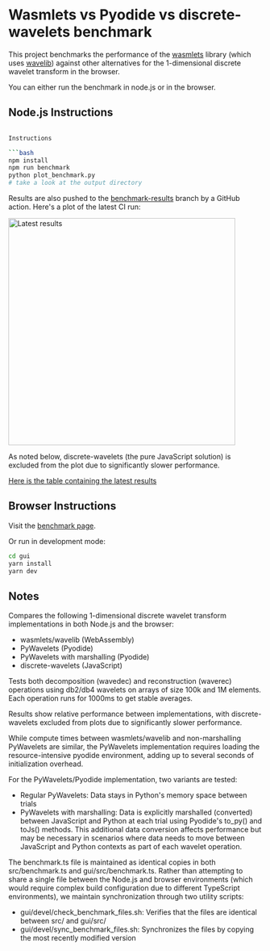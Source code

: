 # Wasmlets vs Pyodide vs discrete-wavelets benchmark

This project benchmarks the performance of the [wasmlets](https://github.com/flatironinstitute/wasmlets) library (which uses [wavelib](https://github.com/rafat/wavelib)) against other alternatives for the 1-dimensional discrete wavelet transform in the browser.

You can either run the benchmark in node.js or in the browser.

## Node.js Instructions

```bash

Instructions

```bash
npm install
npm run benchmark
python plot_benchmark.py
# take a look at the output directory
```

Results are also pushed to the [benchmark-results](https://github.com/magland/wasmlets-benchmark/tree/benchmark-results) branch by a GitHub action. Here's a plot of the latest CI run:

<img alt="Latest results" src="https://raw.githubusercontent.com/magland/wasmlets-benchmark/refs/heads/benchmark-results/benchmark-results/benchmark.png" width=450 />

As noted below, discrete-wavelets (the pure JavaScript solution) is excluded from the plot due to significantly slower performance.

[Here is the table containing the latest results](https://github.com/magland/wasmlets-benchmark/blob/benchmark-results/benchmark-results/benchmark.md)

## Browser Instructions

Visit the [benchmark page](https://magland.github.io/wasmlets-benchmark/).

Or run in development mode:

```bash
cd gui
yarn install
yarn dev
```

## Notes

Compares the following 1-dimensional discrete wavelet transform implementations in both Node.js and the browser:
- wasmlets/wavelib (WebAssembly)
- PyWavelets (Pyodide)
- PyWavelets with marshalling (Pyodide)
- discrete-wavelets (JavaScript)

Tests both decomposition (wavedec) and reconstruction (waverec) operations using db2/db4 wavelets on arrays of size 100k and 1M elements. Each operation runs for 1000ms to get stable averages.

Results show relative performance between implementations, with discrete-wavelets excluded from plots due to significantly slower performance.

While compute times between wasmlets/wavelib and non-marshalling PyWavelets are similar, the PyWavelets implementation requires loading the resource-intensive pyodide environment, adding up to several seconds of initialization overhead.

For the PyWavelets/Pyodide implementation, two variants are tested:
- Regular PyWavelets: Data stays in Python's memory space between trials
- PyWavelets with marshalling: Data is explicitly marshalled (converted) between JavaScript and Python at each trial using Pyodide's to_py() and toJs() methods. This additional data conversion affects performance but may be necessary in scenarios where data needs to move between JavaScript and Python contexts as part of each wavelet operation.

The benchmark.ts file is maintained as identical copies in both src/benchmark.ts and gui/src/benchmark.ts. Rather than attempting to share a single file between the Node.js and browser environments (which would require complex build configuration due to different TypeScript environments), we maintain synchronization through two utility scripts:
- gui/devel/check_benchmark_files.sh: Verifies that the files are identical between src/ and gui/src/
- gui/devel/sync_benchmark_files.sh: Synchronizes the files by copying the most recently modified version
